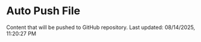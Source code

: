 # Auto Push File

Content that will be pushed to GitHub repository.
Last updated: 08/14/2025, 11:20:27 PM